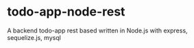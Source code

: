 # todo-app-node-rest
A backend todo-app rest based written in Node.js with express, sequelize.js, mysql
